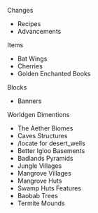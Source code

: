 Changes
- Recipes
- Advancements

Items
- Bat Wings
- Cherries
- Golden Enchanted Books

Blocks
- Banners

Worldgen
Dimentions
- The Aether
Biomes
- Caves
Structures
- /locate for desert_wells
- Better Igloo Basements
- Badlands Pyramids
- Jungle Villages
- Mangrove Villages
- Mangrove Huts
- Swamp Huts
Features
- Baobab Trees
- Termite Mounds
